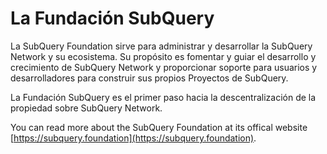 # La Fundación SubQuery

La SubQuery Foundation sirve para administrar y desarrollar la SubQuery Network y su ecosistema. Su propósito es fomentar y guiar el desarrollo y crecimiento de SubQuery Network y proporcionar soporte para usuarios y desarrolladores para construir sus propios Proyectos de SubQuery.

La Fundación SubQuery es el primer paso hacia la descentralización de la propiedad sobre SubQuery Network.

You can read more about the SubQuery Foundation at its offical website [https://subquery.foundation](https://subquery.foundation).
